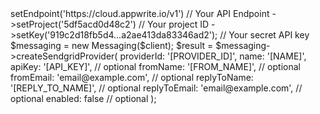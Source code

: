 <?php

use Appwrite\Client;
use Appwrite\Services\Messaging;

$client = (new Client())
    ->setEndpoint('https://cloud.appwrite.io/v1') // Your API Endpoint
    ->setProject('5df5acd0d48c2') // Your project ID
    ->setKey('919c2d18fb5d4...a2ae413da83346ad2'); // Your secret API key

$messaging = new Messaging($client);

$result = $messaging->createSendgridProvider(
    providerId: '[PROVIDER_ID]',
    name: '[NAME]',
    apiKey: '[API_KEY]', // optional
    fromName: '[FROM_NAME]', // optional
    fromEmail: 'email@example.com', // optional
    replyToName: '[REPLY_TO_NAME]', // optional
    replyToEmail: 'email@example.com', // optional
    enabled: false // optional
);